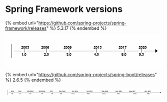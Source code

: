 # Spring Framework versions

{% embed url="https://github.com/spring-projects/spring-framework/releases" %}
5.3.17
{% endembed %}

![](<../.gitbook/assets/image (10).png>)

{% embed url="https://github.com/spring-projects/spring-boot/releases" %}
2.6.5
{% endembed %}

![](<../.gitbook/assets/image (9).png>)
